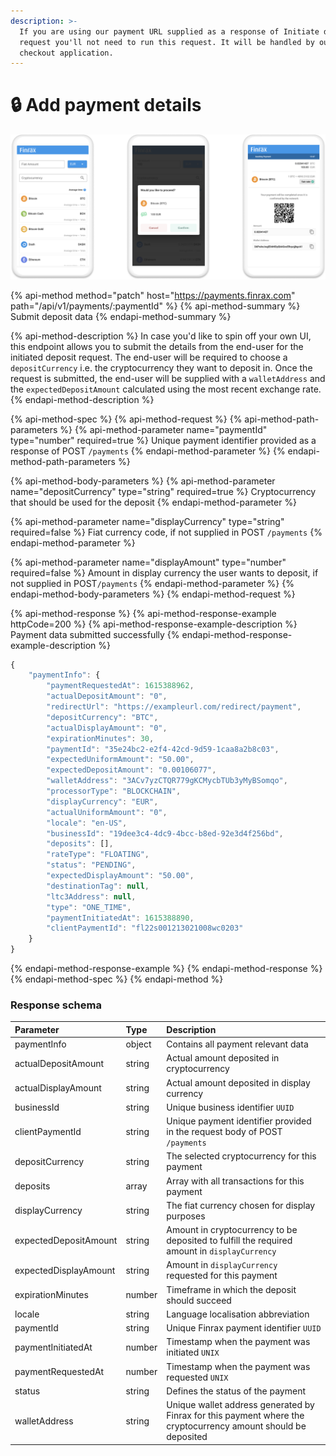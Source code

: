 ```yaml
---
description: >-
  If you are using our payment URL supplied as a response of Initiate deposit
  request you'll not need to run this request. It will be handled by our hosted
  checkout application.
---
```


# 🔒 Add payment details

![](../../.gitbook/assets/component-81.png)

{% api-method method="patch" host="https://payments.finrax.com" path="/api/v1/payments/:paymentId" %}
{% api-method-summary %}
Submit deposit data
{% endapi-method-summary %}

{% api-method-description %}
In case you'd like to spin off your own UI, this endpoint allows you to submit the details from the end-user for the initiated deposit request. The end-user will be required to choose a `depositCurrency` i.e. the cryptocurrency they want to deposit in. Once the request is submitted, the end-user will be supplied with a `walletAddress` and the `expectedDepositAmount` calculated using the most recent exchange rate.
{% endapi-method-description %}

{% api-method-spec %}
{% api-method-request %}
{% api-method-path-parameters %}
{% api-method-parameter name="paymentId" type="number" required=true %}
Unique payment identifier provided as a response of POST `/payments`
{% endapi-method-parameter %}
{% endapi-method-path-parameters %}

{% api-method-body-parameters %}
{% api-method-parameter name="depositCurrency" type="string" required=true %}
Cryptocurrency that should be used for the deposit
{% endapi-method-parameter %}

{% api-method-parameter name="displayCurrency" type="string" required=false %}
Fiat currency code, if not supplied in POST `/payments` 
{% endapi-method-parameter %}

{% api-method-parameter name="displayAmount" type="number" required=false %}
Amount in display currency the user wants to deposit, if not supplied in POST`/payments` 
{% endapi-method-parameter %}
{% endapi-method-body-parameters %}
{% endapi-method-request %}

{% api-method-response %}
{% api-method-response-example httpCode=200 %}
{% api-method-response-example-description %}
Payment data submitted successfully
{% endapi-method-response-example-description %}

```javascript
{
    "paymentInfo": {
        "paymentRequestedAt": 1615388962,
        "actualDepositAmount": "0",
        "redirectUrl": "https://exampleurl.com/redirect/payment",
        "depositCurrency": "BTC",
        "actualDisplayAmount": "0",
        "expirationMinutes": 30,
        "paymentId": "35e24bc2-e2f4-42cd-9d59-1caa8a2b8c03",
        "expectedUniformAmount": "50.00",
        "expectedDepositAmount": "0.00106077",
        "walletAddress": "3ACv7yzCTQR779gKCMycbTUb3yMyBSomqo",
        "processorType": "BLOCKCHAIN",
        "displayCurrency": "EUR",
        "actualUniformAmount": "0",
        "locale": "en-US",
        "businessId": "19dee3c4-4dc9-4bcc-b8ed-92e3d4f256bd",
        "deposits": [],
        "rateType": "FLOATING",
        "status": "PENDING",
        "expectedDisplayAmount": "50.00",
        "destinationTag": null,
        "ltc3Address": null,
        "type": "ONE_TIME",
        "paymentInitiatedAt": 1615388890,
        "clientPaymentId": "fl22s001213021008wc0203"
    }
}
```
{% endapi-method-response-example %}
{% endapi-method-response %}
{% endapi-method-spec %}
{% endapi-method %}

### Response schema

| Parameter | Type | Description |
| :--- | :--- | :--- |
| paymentInfo | object | Contains all payment relevant data |
| actualDepositAmount | string | Actual amount deposited in cryptocurrency  |
| actualDisplayAmount | string | Actual amount deposited in display currency |
| businessId | string | Unique business identifier `UUID` |
| clientPaymentId | string | Unique payment identifier provided in the request body of POST `/payments` |
| depositCurrency | string | The selected cryptocurrency for this payment |
| deposits | array | Array with all transactions for this payment |
| displayCurrency | string | The fiat currency chosen for display purposes |
| expectedDepositAmount | string | Amount in cryptocurrency to be deposited to fulfill the required amount in `displayCurrency` |
| expectedDisplayAmount | string | Amount in `displayCurrency` requested for this payment |
| expirationMinutes | number | Timeframe in which the deposit should succeed |
| locale | string | Language localisation abbreviation  |
| paymentId | string | Unique Finrax payment identifier `UUID` |
| paymentInitiatedAt | number | Timestamp when the payment was initiated `UNIX` |
| paymentRequestedAt | number | Timestamp when the payment was requested `UNIX` |
| status | string | Defines the status of the payment |
| walletAddress | string | Unique wallet address generated by Finrax for this payment where the cryptocurrency amount should be deposited |



